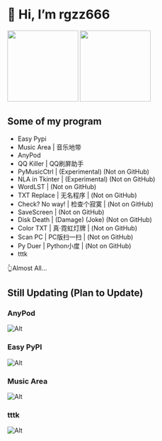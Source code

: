 # 👋 Hi, I’m rgzz666

<img src="https://github-readme-stats.vercel.app/api?username=totowang-hhh&hide_border=false&theme=defult&show_icons=true" height="160px">
<img src="https://github-readme-stats.vercel.app/api/top-langs/?username=totowang-hhh&layout=compact&hide_border=false&theme=defult&show_icons=true" height="160px">

## Some of my program
- Easy Pypi
- Music Area | 音乐地带
- AnyPod
- QQ Killer | QQ刷屏助手
- PyMusicCtrl | (Experimental) (Not on GitHub)
- NLA in Tkinter | (Experimental) (Not on GitHub)
- WordLST | (Not on GitHub)
- TXT Replace | 无名程序 | (Not on GitHub)
- Check? No way! | 检查个寂寞 | (Not on GitHub)
- SaveScreen | (Not on GitHub)
- Disk Death | (Damage) (Joke) (Not on GitHub)
- Color TXT | 真·霓虹灯牌 | (Not on GitHub)
- Scan PC | PC版扫一扫 | (Not on GitHub)
- Py Duer | Python小度 | (Not on GitHub)
- tttk

👆Almost All...

## Still Updating (Plan to Update)

### AnyPod
![Alt](https://repobeats.axiom.co/api/embed/7901cb3f833782cb3895c233df77a38536c7fb05.svg "Repobeats analytics image")

### Easy PyPI
![Alt](https://repobeats.axiom.co/api/embed/7e75da286620ad9b9d8831c23ac7d3d981a44a78.svg "Repobeats analytics image")

### Music Area
![Alt](https://repobeats.axiom.co/api/embed/34cd6716e716f4212cca115450da9805eeca20d1.svg "Repobeats analytics image")

### tttk
![Alt](https://repobeats.axiom.co/api/embed/8672024c86be918f2a848b60e340c00231f7234f.svg "Repobeats analytics image")

<!---
TotoWang-hhh/TotoWang-hhh is a ✨ special ✨ repository because its `README.md` (this file) appears on your GitHub profile.
You can click the Preview link to take a look at your changes.
--->

